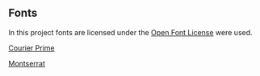 ## Fonts

In this project fonts are licensed under the [Open Font License](https://openfontlicense.org/) were used.

[Courier Prime](https://github.com/quoteunquoteapps/CourierPrime)

[Montserrat](https://github.com/JulietaUla/Montserrat)

